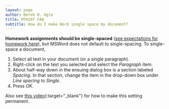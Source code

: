 ```yaml
---
layout: page
author: Derek H. Ogle
title: MTH107 FAQ
subtitle: How do I make Word single space my document?
---
```


**Homework assignments should be single-spaced** ([see expectations for homework here](../../hwformat)), but MSWord does not default to single-spacing.  To single-space a document,

1. Select all text in your document (or a single paragraph).
1. Right-click on the text you selected and select the *Paragraph* item.
1. About half-way down in the ensuing dialog box is a section labeled *Spacing*.  In that section, change the item in the drop-down box under *Line spacing* to *Single*.
1. Press *OK*.

Also see [this video](https://www.youtube.com/watch?v=HBWm3oJ3b4k){:target="_blank"} for how to make this setting permanent.
